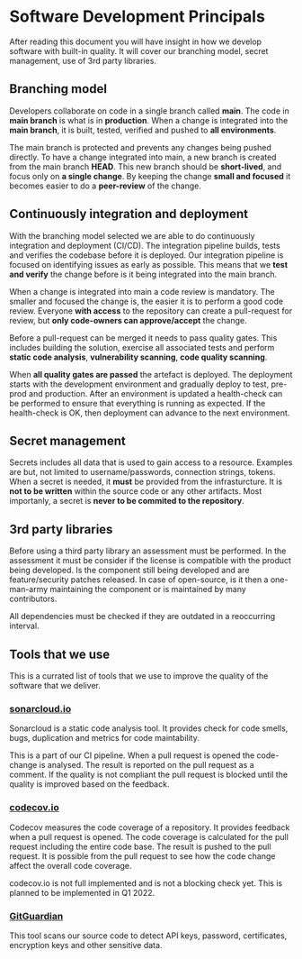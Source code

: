 # Software Development Principals

After reading this document you will have insight in how we develop software with built-in quality. It will cover our branching model, secret management, use of 3rd party libraries.

## Branching model

Developers collaborate on code in a single branch called **main**. The code in **main branch** is what is in **production**. When a change is integrated into the **main branch**, it is built, tested, verified and pushed to **all environments**.

The main branch is protected and prevents any changes being pushed directly. To have a change integrated into main, a new branch is created from the main branch **HEAD**. This new branch should be **short-lived**, and focus only on **a single change**. By keeping the change **small and focused** it becomes easier to do a **peer-review** of the change.

## Continuously integration and deployment

With the branching model selected we are able to do continuously integration and deployment (CI/CD). The integration pipeline builds, tests and verifies the codebase before it is deployed. Our integration pipeline is focused on identifying issues as early as possible. This means that we **test and verify** the change before is it being integrated into the main branch.

When a change is integrated into main a code review is mandatory. The smaller and focused the change is, the easier it is to perform a good code review. Everyone **with access** to the repository can create a pull-request for review, but **only code-owners can approve/accept** the change.

Before a pull-request can be merged it needs to pass quality gates. This includes building the solution, exercise all associated tests and perform **static code analysis**, **vulnerability scanning**, **code quality scanning**.

When **all quality gates are passed** the artefact is deployed. The deployment starts with the development environment and gradually deploy to test, pre-prod and production. After an environment is updated a health-check can be performed to ensure that everything is running as expected. If the health-check is OK, then deployment can advance to the next environment.

## Secret management

Secrets includes all data that is used to gain access to a resource. Examples are but, not limited to username/passwords, connection strings, tokens. When a secret is needed, it **must** be provided from the infrasturcture. It is **not to be written** within the source code or any other artifacts. Most importanly, a secret is **never to be commited to the repository**.

## 3rd party libraries

Before using a third party library an assessment must be performed. In the assessment it must be consider if the license is compatible with the product being developed. Is the component still being developed and are feature/security patches released. In case of open-source, is it then a one-man-army maintaining the component or is maintained by many contributors.

All dependencies must be checked if they are outdated in a reoccurring interval.

## Tools that we use

This is a currated list of tools that we use to improve the quality of the software that we deliver.

### [sonarcloud.io](http://sonarcloud.io)

Sonarcloud is a static code analysis tool. It provides check for code smells, bugs, duplication and metrics for code maintability.

This is a part of our CI pipeline. When a pull request is opened the code-change is analysed. The result is reported on the pull request as a comment. If the quality is not compliant the pull request is blocked until the quality is improved based on the feedback.

### [codecov.io](https://codecov.io)

Codecov measures the code coverage of a repository. It provides feedback when a pull request is opened. The code coverage is calculated for the pull request including the entire code base. The result is pushed to the pull request. It is possible from the pull request to see how the code change affect the overall code coverage.

codecov.io is not full implemented and is not a blocking check yet. This is planned to be implemented in Q1 2022.

### [GitGuardian](https://www.gitguardian.com)

This tool scans our source code to detect API keys, password, certificates, encryption keys and other sensitive data.

